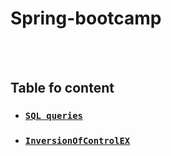 # Spring-bootcamp
<br/><br/>

## Table fo content
* ### [`SQL queries`](Week-1/SQL-queries) 
* ### [`InversionOfControlEX`](Week-1/InversionOfControlEX) 
